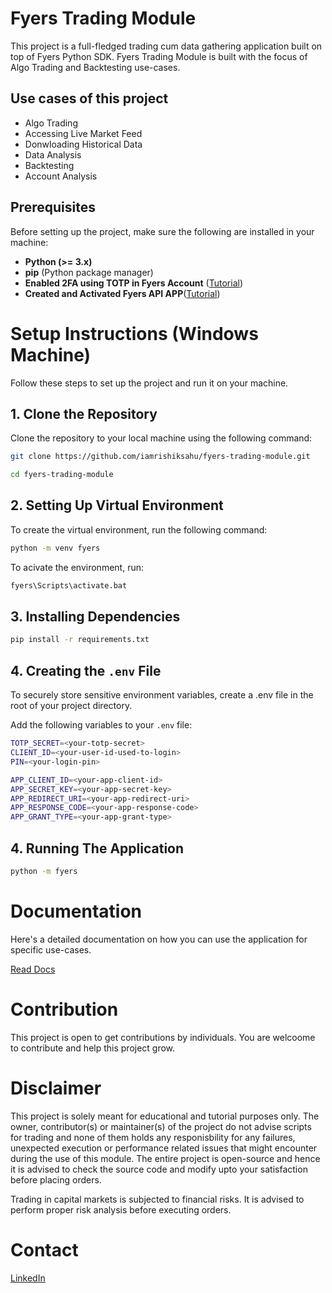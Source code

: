 # Fyers Trading Module

This project is a full-fledged trading cum data gathering application built on top of Fyers Python SDK. Fyers Trading Module is built with the focus of Algo Trading and Backtesting use-cases.

## Use cases of this project

- Algo Trading
- Accessing Live Market Feed
- Donwloading Historical Data
- Data Analysis
- Backtesting
- Account Analysis

## Prerequisites

Before setting up the project, make sure the following are installed in your machine:

- **Python (>= 3.x)**
- **pip** (Python package manager)
- **Enabled 2FA using TOTP in Fyers Account** ([Tutorial](https://support.fyers.in/portal/en/kb/articles/how-to-set-up-time-based-one-time-password-totp-in-fyers))
- **Created and Activated Fyers API APP**([Tutorial](https://myapi.fyers.in))

# Setup Instructions (Windows Machine)

Follow these steps to set up the project and run it on your machine.

## 1. Clone the Repository

Clone the repository to your local machine using the following command:

```bash
git clone https://github.com/iamrishiksahu/fyers-trading-module.git

cd fyers-trading-module
```

## 2. Setting Up Virtual Environment
To create the virtual environment, run the following command:
```bash
python -m venv fyers
```
To acivate the environment, run:
```bash
fyers\Scripts\activate.bat
```


## 3. Installing Dependencies
```bash
pip install -r requirements.txt
```

## 4. Creating the `.env` File

To securely store sensitive environment variables, create a .env file in the root of your project directory.

Add the following variables to your `.env` file:

```bash
TOTP_SECRET=<your-totp-secret>
CLIENT_ID=<your-user-id-used-to-login>
PIN=<your-login-pin>

APP_CLIENT_ID=<your-app-client-id>
APP_SECRET_KEY=<your-app-secret-key>
APP_REDIRECT_URI=<your-app-redirect-uri>
APP_RESPONSE_CODE=<your-app-response-code>
APP_GRANT_TYPE=<your-app-grant-type>
```
## 4. Running The Application
```bash
python -m fyers
```

# Documentation

Here's a detailed documentation on how you can use the application for specific use-cases.

[Read Docs](./Documentation.md)

# Contribution

This project is open to get contributions by individuals. You are welcoome to contribute and help this project grow.

# Disclaimer

This project is solely meant for educational and tutorial purposes only. The owner, contributor(s) or maintainer(s) of the project do not advise scripts for trading and none of them holds any responisbility for any failures, unexpected execution or performance related issues that might encounter during the use of this module. The entire project is open-source and hence it is advised to check the source code and modify upto your satisfaction before placing orders. 

Trading in capital markets is subjected to financial risks. It is advised to perform proper risk analysis before executing orders.

# Contact
[LinkedIn](https://linkedin.com/in/rishiksahubit)